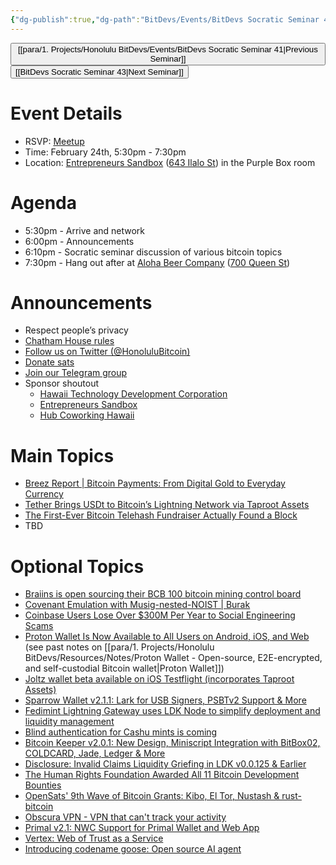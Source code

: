 ```yaml
---
{"dg-publish":true,"dg-path":"BitDevs/Events/BitDevs Socratic Seminar 42.md","permalink":"/bit-devs/events/bit-devs-socratic-seminar-42/","title":"BitDevs Socratic Seminar 42","tags":["bitdevs","bitcoin","resource","socratic-42"],"noteIcon":"3","created":"2025-01-06T19:41:23.919-10:00","updated":"2025-02-12T21:44:32.265-10:00"}
---
```




<button class="obsidian-button previous-seminar">[[para/1. Projects/Honolulu BitDevs/Events/BitDevs Socratic Seminar 41\|Previous Seminar]]</button> <button class="obsidian-button next-seminar">[[BitDevs Socratic Seminar 43\|Next Seminar]]</button>

# Event Details

- RSVP: [Meetup](https://www.meetup.com/honolulu-bitcoin/events/306149933/)
- Time: February 24th, 5:30pm - 7:30pm
- Location: [Entrepreneurs Sandbox](https://sandboxhawaii.org/) ([643 Ilalo St](https://goo.gl/maps/3Zj38htV13iUn4dcA)) in the Purple Box room

# Agenda

- 5:30pm - Arrive and network  
- 6:00pm - Announcements
- 6:10pm - Socratic seminar discussion of various bitcoin topics
- 7:30pm - Hang out after at [Aloha Beer Company](https://alohabeer.com/) ([700 Queen St](https://g.co/kgs/Dw9qzS4))

# Announcements

- Respect people’s privacy
- [Chatham House rules](https://www.chathamhouse.org/about-us/chatham-house-rule)
- [Follow us on Twitter (@HonoluluBitcoin)](https://twitter.com/HonoluluBitcoin)
- [Donate sats](https://checkout.opennode.com/p/5dea6b7a-d33c-4fda-b54c-98f092814c7d)
- [Join our Telegram group](https://t.me/+Ho8M3ZAFmC5mY2Mx)
- Sponsor shoutout
	- [Hawaii Technology Development Corporation](https://www.htdc.org/about/)
	- [Entrepreneurs Sandbox](https://sandboxhawaii.org/)
	- [Hub Coworking Hawaii](https://hubcoworkinghi.com/)

# Main Topics

- [Breez Report | Bitcoin Payments: From Digital Gold to Everyday Currency](https://breez.technology/report/) 
- [Tether Brings USDt to Bitcoin’s Lightning Network via Taproot Assets](https://tether.io/news/tether-brings-usdt-to-bitcoins-lightning-network-ushering-in-a-new-era-of-unstoppable-technology/) 
- [The First-Ever Bitcoin Telehash Fundraiser Actually Found a Block](https://www.nobsbitcoin.com/the-first-ever-bitcoin-hashrate-fundraiser-actually-found-a-block-2/) 
- TBD

# Optional Topics

- [Braiins is open sourcing their BCB 100 bitcoin mining control board](https://braiins.com/hardware/control-board-bcb-100) 
- [Covenant Emulation with Musig-nested-NOIST | Burak](https://medium.com/m/global-identity-2?redirectUrl=https%3A%2F%2Fblog.brollup.org%2Fcovenant-emulation-with-musig-nested-noist-784d428c7446)
- [Coinbase Users Lose Over $300M Per Year to Social Engineering Scams](https://www.nobsbitcoin.com/coinbase-users-lose-over-300m-per-year-to-social-engineering-scams-zachxbt/)
- [Proton Wallet Is Now Available to All Users on Android, iOS, and Web](https://www.nobsbitcoin.com/proton-wallet-v0-0-57-0/) (see past notes on [[para/1. Projects/Honolulu BitDevs/Resources/Notes/Proton Wallet - Open-source, E2E-encrypted, and self-custodial Bitcoin wallet\|Proton Wallet]])
- [Joltz wallet beta available on iOS Testflight (incorporates Taproot Assets)](https://joltz.app/) 
- [Sparrow Wallet v2.1.1: Lark for USB Signers, PSBTv2 Support & More](https://www.nobsbitcoin.com/sparrow-wallet-v2-1-0/)
- [Fedimint Lightning Gateway uses LDK Node to simplify deployment and liquidity management](https://lightningdevkit.org/blog/fedimint-lightning-gateway-uses-ldk-node-to-simplify-deployment-and-liquidity-management/)
- [Blind authentication for Cashu mints is coming](https://x.com/callebtc/status/1884972467204030673)
- [Bitcoin Keeper v2.0.1: New Design, Miniscript Integration with BitBox02, COLDCARD, Jade, Ledger & More](https://www.nobsbitcoin.com/bitcoin-keeper-v2-0-1-keeper-desktop-v0-2-0/) 
- [Disclosure: Invalid Claims Liquidity Griefing in LDK v0.0.125 & Earlier](https://www.nobsbitcoin.com/disclosure-invalid-claims-liquidity-griefing-in-ldk-v0-0-125-earlier/)
- [The Human Rights Foundation Awarded All 11 Bitcoin Development Bounties](https://www.nobsbitcoin.com/the-human-rights-foundation-awarded-all-11-bitcoin-development-bounties/)
- [OpenSats' 9th Wave of Bitcoin Grants: Kibo, El Tor, Nustash & rust-bitcoin](https://www.nobsbitcoin.com/opensats-9th-wave-of-bitcoin-grants-kibo-el-tor-nustash-rust-bitcoin/)
- [Obscura VPN - VPN that can't track your activity](https://obscura.net/)
- [Primal v2.1: NWC Support for Primal Wallet and Web App](https://www.nobsbitcoin.com/primal-v2-1/)
- [Vertex: Web of Trust as a Service](https://www.nobsbitcoin.com/vertex-web-of-trust-as-a-service/)
- [Introducing codename goose: Open source AI agent](https://block.github.io/goose/blog/2025/01/28/introducing-codename-goose)

